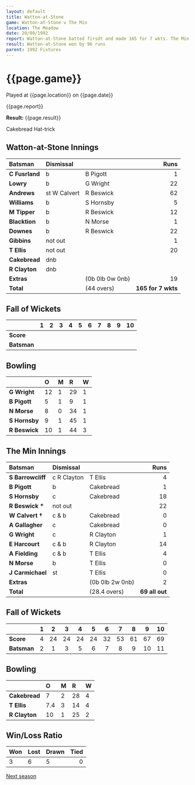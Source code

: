 ```yaml
---
layout: default
title: Watton-at-Stone
game: Watton-at-Stone v The Min
location: The Meadow
date: 20/09/1992
report: Watton-at-Stone batted firsdt and made 165 for 7 wkts. The Min replied with 69 all out
result: Watton-at-Stone won by 96 runs
parent: 1992 Fixtures
---
```


# {{page.game}}

Played at {{page.location}} on {{page.date}}

{{page.report}}

**Result:** {{page.result}}

Cakebread Hat-trick

## Watton-at-Stone Innings

| Batsman | Dismissal |  | Runs |
|:---|:---|---|---:|
| **C Fusrland** | b | B Pigott | 1 | 
| **Lowry** | b | G Wright | 22 | 
| **Andrews** | st W Calvert | R Beswick | 62 | 
| **Williams** | b | S Hornsby | 5 | 
| **M Tipper** | b | R Beswick | 12 | 
| **Blacktion** | b | N Morse | 1 |
| **Downes** | b | R Beswick | 22 | 
| **Gibbins** | not out |  | 1 |
| **T Ellis** | not out |  | 20 | 
| **Cakebread** | dnb |  |  | 
| **R Clayton** | dnb |  |  |
| **Extras** | | (0b 0lb 0w 0nb) | 19 | 
| **Total** | | (44 overs) | **165 for 7 wkts** | 

## Fall of Wickets

| | 1 | 2 | 3 | 4 | 5 | 6 | 7 | 8 | 9 | 10 |
|---|:---:|:---:|:---:|:---:|:---:|:---:|:---:|:---:|:---:|:---:|
| **Score** |  |  |  |  |  |  |  |  |  |  |
| **Batsman** |  |  |  |  |  |  |  |  |  |  |

## Bowling

| | O | M | R | W |
|---|:---|:---|:---|:---|
| **G Wright** | 12 | 1 | 29 | 1 | 
| **B Pigott** | 5 | 1 | 9 | 1 | 
| **N Morse** | 8 | 0 | 34 | 1 | 
| **S Hornsby** | 9 | 1 | 45 | 1 | 
| **R Beswick** | 10 | 1 | 44 | 3 |

## The Min Innings

| Batsman | Dismissal |  | Runs |
|:---|:---|---|---:|
| **S Barrowcliff** | c R Clayton | T Ellis | 4 | 
| **B Pigott** | b | Cakebread | 1 | 
| **S Hornsby** | c | Cakebread | 18 | 
| **R Beswick &#42;** | not out |  | 22 | 
| **W Calvert &#8224;** | c & b | Cakebread | 0 |
| **A Gallagher** | c | Cakebread | 0 | 
| **G Wright** | c | R Clayton | 1 | 
| **E Harcourt** | c & b | R Clayton | 14 | 
| **A Fielding** | c & b | T Ellis | 4 | 
| **N Morse** | b | T Ellis | 0 | 
| **J Carmichael** | st | T Ellis | 0 | 
| **Extras** | | (0b 0lb 2w 0nb) | 2 | 
| **Total** | | (28.4 overs) | **69 all out** | 

## Fall of Wickets

| | 1 | 2 | 3 | 4 | 5 | 6 | 7 | 8 | 9 | 10 |
|---|:---:|:---:|:---:|:---:|:---:|:---:|:---:|:---:|:---:|:---:|
| **Score** | 4 | 24 | 24 | 24 | 24 | 32 | 53 | 61 | 67 | 69 |
| **Batsman** | 2 | 1 | 3 | 5 | 6 | 7 | 8 | 9 | 10 | 11 |

## Bowling

| | O | M | R | W |
|---|:---|:---|:---|:---|
| **Cakebread** | 7 | 2 | 28 | 4 | 
| **T Ellis** | 7.4 | 3 | 14 | 4 | 
| **R Clayton** | 10 | 1 | 25 | 2 | 

## Win/Loss Ratio

| Won | Lost | Drawn | Tied |
|:---|:---|:---|---:|
| 3 | 6 | 5 | 0 |

[Next season](../1993)